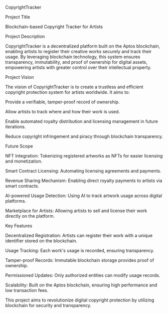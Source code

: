 CopyrightTracker

Project Title

Blockchain-based Copyright Tracker for Artists

Project Description

CopyrightTracker is a decentralized platform built on the Aptos blockchain, enabling artists to register their creative works securely and track their usage. By leveraging blockchain technology, this system ensures transparency, immutability, and proof of ownership for digital assets, empowering artists with greater control over their intellectual property.

Project Vision

The vision of CopyrightTracker is to create a trustless and efficient copyright protection system for artists worldwide. It aims to:

Provide a verifiable, tamper-proof record of ownership.

Allow artists to track where and how their work is used.

Enable automated royalty distribution and licensing management in future iterations.

Reduce copyright infringement and piracy through blockchain transparency.

Future Scope

NFT Integration: Tokenizing registered artworks as NFTs for easier licensing and monetization.

Smart Contract Licensing: Automating licensing agreements and payments.

Revenue Sharing Mechanism: Enabling direct royalty payments to artists via smart contracts.

AI-powered Usage Detection: Using AI to track artwork usage across digital platforms.

Marketplace for Artists: Allowing artists to sell and license their work directly on the platform.

Key Features

Decentralized Registration: Artists can register their work with a unique identifier stored on the blockchain.

Usage Tracking: Each work's usage is recorded, ensuring transparency.

Tamper-proof Records: Immutable blockchain storage provides proof of ownership.

Permissioned Updates: Only authorized entities can modify usage records.

Scalability: Built on the Aptos blockchain, ensuring high performance and low transaction fees.

This project aims to revolutionize digital copyright protection by utilizing blockchain for security and transparency.

